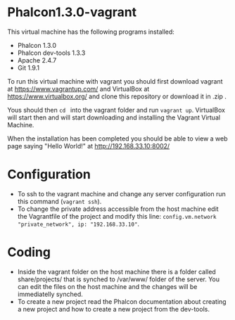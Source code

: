 Phalcon1.3.0-vagrant
====================

This virtual machine has the following programs installed:
* Phalcon 1.3.0
* Phalcon dev-tools 1.3.3
* Apache 2.4.7
* Git 1.9.1

To run this virtual machine with vagrant you should first download vagrant at https://www.vagrantup.com/ and VirtualBox at https://www.virtualbox.org/ and clone this repository or download it in .zip .

Yous should then ```cd ``` into the vagrant folder and run ``` vagrant up ```. VirtualBox will start then and will start downloading and installing the Vagrant Virtual Machine.

When the installation has been completed you should be able to view a web page saying "Hello World!" at http://192.168.33.10:8002/

Configuration
=============

* To ssh to the vagrant machine and change any server configuration run this command (``` vagrant ssh ```).
* To change the private address accessible from the host machine edit the Vagrantfile of the project and modify this line: ``` config.vm.network "private_network", ip: "192.168.33.10" ```.

Coding
======

* Inside the vagrant folder on the host machine there is a folder called share/projects/ that is synched to /var/www/ folder of the server. You can edit the files on the host machine and the changes will be immediatelly synched.
* To create a new project read the Phalcon documentation about creating a new project and how to create a new project from the dev-tools.

